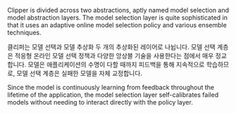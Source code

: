 Clipper is divided across two abstractions, aptly named model selection and model abstraction layers. The model selection layer is quite sophisticated in that it uses an adaptive online model selection policy and various ensemble techniques. 

클리퍼는 모델 선택과 모델 추상화 두 개의 추상화된 레이어로 나뉩니다. 모델 선택 계층은 적응형 온라인 모델 선택 정책과 다양한 앙상블 기술을 사용한다는 점에서 매우 정교합니다. 모델은 애플리케이션의 수명이 다할 때까지 피드백을 통해 지속적으로 학습하므로, 모델 선택 계층은 실패한 모델을 자체 교정합니다.

Since the model is continuously learning from feedback throughout the lifetime of the application, the model selection layer self-calibrates failed models without needing to interact directly with the policy layer.

